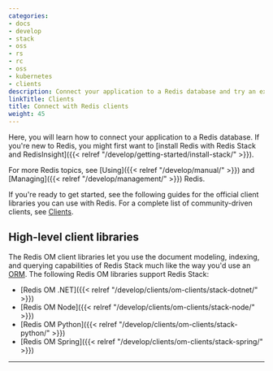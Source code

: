 ```yaml
---
categories:
- docs
- develop
- stack
- oss
- rs
- rc
- oss
- kubernetes
- clients
description: Connect your application to a Redis database and try an example
linkTitle: Clients
title: Connect with Redis clients
weight: 45
---
```


Here, you will learn how to connect your application to a Redis database. If you're new to Redis, you might first want to [install Redis with Redis Stack and RedisInsight]({{< relref "/develop/getting-started/install-stack/" >}}).

For more Redis topics, see [Using]({{< relref "/develop/manual/" >}}) and [Managing]({{< relref "/develop/management/" >}}) Redis.

If you're ready to get started, see the following guides for the official client libraries you can use with Redis. For a complete list of community-driven clients, see [Clients](/resources/clients/).


## High-level client libraries

The Redis OM client libraries let you use the document modeling, indexing, and querying capabilities of Redis Stack much like the way you'd use an [ORM](https://en.wikipedia.org/wiki/Object%E2%80%93relational_mapping). The following Redis OM libraries support Redis Stack:

* [Redis OM .NET]({{< relref "/develop/clients/om-clients/stack-dotnet/" >}})
* [Redis OM Node]({{< relref "/develop/clients/om-clients/stack-node/" >}})
* [Redis OM Python]({{< relref "/develop/clients/om-clients/stack-python/" >}})
* [Redis OM Spring]({{< relref "/develop/clients/om-clients/stack-spring/" >}})

<hr>